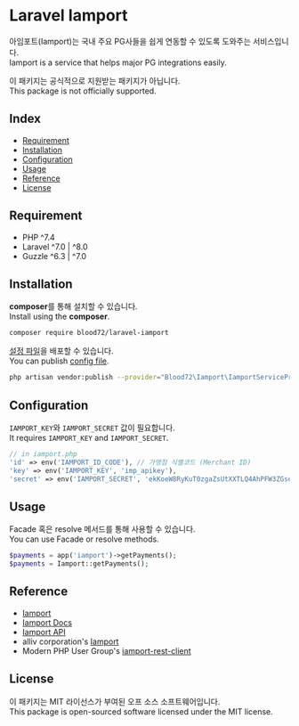 # Laravel Iamport

아임포트(Iamport)는 국내 주요 PG사들을 쉽게 연동할 수 있도록 도와주는 서비스입니다.<br>
Iamport is a service that helps major PG integrations easily.

이 패키지는 공식적으로 지원받는 패키지가 아닙니다.<br>
This package is not officially supported.

## Index

- [Requirement](#requirement)
- [Installation](#installation)
- [Configuration](#configuration)
- [Usage](#usage)
- [Reference](#reference)
- [License](#license)

## Requirement

- PHP ^7.4
- Laravel ^7.0 | ^8.0
- Guzzle ^6.3 | ^7.0

## Installation

**composer**를 통해 설치할 수 있습니다.<br>
Install using the **composer**.

```bash
composer require blood72/laravel-iamport
```

[설정 파일](./config/iamport.php)을 배포할 수 있습니다.<br> 
You can publish [config file](./config/iamport.php).

```bash
php artisan vendor:publish --provider="Blood72\Iamport\IamportServiceProvider"
```

## Configuration

```IAMPORT_KEY```와 ```IAMPORT_SECRET``` 값이 필요합니다.<br>
It requires ```IAMPORT_KEY``` and ```IAMPORT_SECRET```.

```php
// in iamport.php
'id' => env('IAMPORT_ID_CODE'), // 가맹점 식별코드 (Merchant ID)
'key' => env('IAMPORT_KEY', 'imp_apikey'),
'secret' => env('IAMPORT_SECRET', 'ekKoeW8RyKuT0zgaZsUtXXTLQ4AhPFW3ZGseDA6bkA5lamv9OqDMnxyeB9wqOsuO9W3Mx9YSJ4dTqJ3f'),
```

## Usage

Facade 혹은 resolve 메서드를 통해 사용할 수 있습니다.<br>
You can use Facade or resolve methods.

```php
$payments = app('iamport')->getPayments();
$payments = Iamport::getPayments();
```

## Reference

- [Iamport](https://www.iamport.kr/)
- [Iamport Docs](https://docs.iamport.kr/)
- [Iamport API](https://api.iamport.kr/)
- alliv corporation's [Iamport](https://github.com/allivcorp/Iamport)
- Modern PHP User Group's [iamport-rest-client](https://github.com/ModernPUG/iamport-rest-client-modern-php)

## License

이 패키지는 MIT 라이선스가 부여된 오프 소스 소프트웨어입니다.<br>
This package is open-sourced software licensed under the MIT license.
